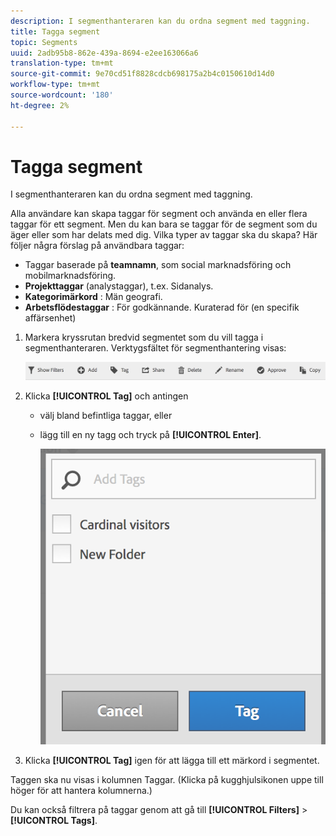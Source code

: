 ```yaml
---
description: I segmenthanteraren kan du ordna segment med taggning.
title: Tagga segment
topic: Segments
uuid: 2adb95b8-862e-439a-8694-e2ee163066a6
translation-type: tm+mt
source-git-commit: 9e70cd51f8828cdcb698175a2b4c0150610d14d0
workflow-type: tm+mt
source-wordcount: '180'
ht-degree: 2%

---
```



# Tagga segment

I segmenthanteraren kan du ordna segment med taggning.

Alla användare kan skapa taggar för segment och använda en eller flera taggar för ett segment. Men du kan bara se taggar för de segment som du äger eller som har delats med dig. Vilka typer av taggar ska du skapa? Här följer några förslag på användbara taggar:

* Taggar baserade på **teamnamn**, som social marknadsföring och mobilmarknadsföring.
* **Projekttaggar** (analystaggar), t.ex. Sidanalys.
* **Kategorimärkord** : Män geografi.
* **Arbetsflödestaggar** : För godkännande. Kuraterad för (en specifik affärsenhet)

1. Markera kryssrutan bredvid segmentet som du vill tagga i segmenthanteraren. Verktygsfältet för segmenthantering visas:

   ![](assets/segment_mgmt_toolbar.png)

1. Klicka **[!UICONTROL Tag]** och antingen

   * välj bland befintliga taggar, eller
   * lägg till en ny tagg och tryck på **[!UICONTROL Enter]**.

      ![](assets/tagging_ui.png)

1. Klicka **[!UICONTROL Tag]** igen för att lägga till ett märkord i segmentet.

Taggen ska nu visas i kolumnen Taggar. (Klicka på kugghjulsikonen uppe till höger för att hantera kolumnerna.)

Du kan också filtrera på taggar genom att gå till **[!UICONTROL Filters]** > **[!UICONTROL Tags]**.
